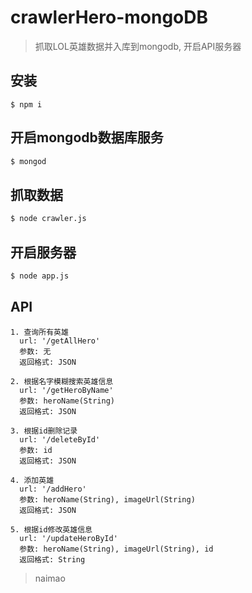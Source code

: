 # crawlerHero-mongoDB
> 抓取LOL英雄数据并入库到mongodb, 开启API服务器
## 安装
``` shell
$ npm i
```

## 开启mongodb数据库服务
``` cmd
$ mongod
```


## 抓取数据
``` cmd
$ node crawler.js
```
## 开启服务器
``` cmd 
$ node app.js
```
## API
``` text
1. 查询所有英雄
  url: '/getAllHero'
  参数: 无
  返回格式: JSON
  
2. 根据名字模糊搜索英雄信息
  url: '/getHeroByName'
  参数: heroName(String)
  返回格式: JSON
  
3. 根据id删除记录
  url: '/deleteById'
  参数: id
  返回格式: JSON
  
4. 添加英雄
  url: '/addHero'
  参数: heroName(String), imageUrl(String)
  返回格式: JSON
  
5. 根据id修改英雄信息
  url: '/updateHeroById'
  参数: heroName(String), imageUrl(String), id
  返回格式: String
```





> naimao 